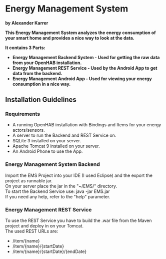 <h1>Energy Management System</>
<h4>by Alexander Karrer</>

This Energy Management System analyzes the energy consumption of your smart home and provides a nice way to look at the data.

<b>It contains 3 Parts:</b>
<ul>
  <li>Energy Management Backend System - Used for getting the raw data from your OpenHAB installation.
  <li>Energy Management REST Service - Used by the Android App to get data from the backend.
  <li>Energy Management Android App - Used for viewing your energy consumption in a nice way.
</ul>
<h2>Installation Guidelines</h2>
<h3>Requirements</h3>
<ul>
  <li>A running OpenHAB installation with Bindings and Items for your energy actors/sensors.
  <li>A server to run the Backend and REST Service on.
  <li>SQLite 3 installed on your server.
  <li>Apache Tomcat 9 installed on your server.
  <li>An Android Phone to use the App.
</ul>
<h3>Energy Management System Backend</h3>
Import the EMS Project into your IDE (I used Eclipse) and the export the project as runnable jar.</br>
On your server place the jar in the "~/EMS/" directory.</br>
To start the Backend Service use: java -jar EMS.jar <IP:Port></br>
If you need any help, refer to the "help" parameter.
<h3>Energy Management REST Service</h3>
To use the REST Service you have to build the .war file from the Maven project and deploy in on your Tomcat.</br>
The used REST URLs are: 
<ul>
  <li>/item/{name}
  <li>/item/{name}/{startDate}
  <li>/item/{name}/{startDate}/{endDate}
</ul>
